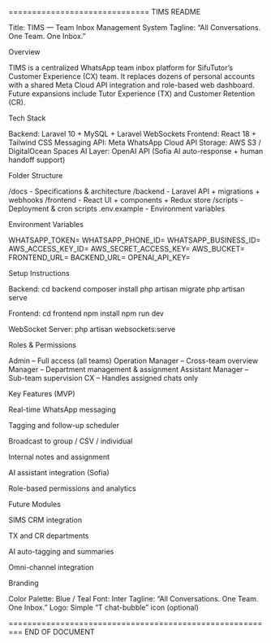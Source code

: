 ==============================
TIMS README

Title: TIMS — Team Inbox Management System
Tagline: “All Conversations. One Team. One Inbox.”

Overview

TIMS is a centralized WhatsApp team inbox platform for SifuTutor’s Customer Experience (CX) team.
It replaces dozens of personal accounts with a shared Meta Cloud API integration and role-based web dashboard.
Future expansions include Tutor Experience (TX) and Customer Retention (CR).

Tech Stack

Backend: Laravel 10 + MySQL + Laravel WebSockets
Frontend: React 18 + Tailwind CSS
Messaging API: Meta WhatsApp Cloud API
Storage: AWS S3 / DigitalOcean Spaces
AI Layer: OpenAI API (Sofia AI auto-response + human handoff support)

Folder Structure

/docs - Specifications & architecture
/backend - Laravel API + migrations + webhooks
/frontend - React UI + components + Redux store
/scripts - Deployment & cron scripts
.env.example - Environment variables

Environment Variables

WHATSAPP_TOKEN=
WHATSAPP_PHONE_ID=
WHATSAPP_BUSINESS_ID=
AWS_ACCESS_KEY_ID=
AWS_SECRET_ACCESS_KEY=
AWS_BUCKET=
FRONTEND_URL=
BACKEND_URL=
OPENAI_API_KEY=

Setup Instructions

Backend:
cd backend
composer install
php artisan migrate
php artisan serve

Frontend:
cd frontend
npm install
npm run dev

WebSocket Server:
php artisan websockets:serve

Roles & Permissions

Admin – Full access (all teams)
Operation Manager – Cross-team overview
Manager – Department management & assignment
Assistant Manager – Sub-team supervision
CX – Handles assigned chats only

Key Features (MVP)

Real-time WhatsApp messaging

Tagging and follow-up scheduler

Broadcast to group / CSV / individual

Internal notes and assignment

AI assistant integration (Sofia)

Role-based permissions and analytics

Future Modules

SIMS CRM integration

TX and CR departments

AI auto-tagging and summaries

Omni-channel integration

Branding

Color Palette: Blue / Teal
Font: Inter
Tagline: “All Conversations. One Team. One Inbox.”
Logo: Simple “T chat-bubble” icon (optional)

=========================================================
END OF DOCUMENT